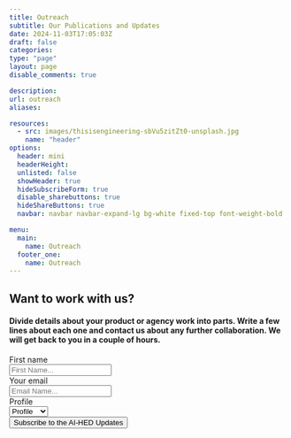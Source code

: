 ```yaml
---
title: Outreach
subtitle: Our Publications and Updates
date: 2024-11-03T17:05:03Z
draft: false
categories: 
type: "page"
layout: page
disable_comments: true

description:
url: outreach
aliases:

resources:
  - src: images/thisisengineering-sbVu5zitZt0-unsplash.jpg
    name: "header"
options:
  header: mini
  headerHeight:
  unlisted: false
  showHeader: true
  hideSubscribeForm: true
  disable_sharebuttons: true
  hideShareButtons: true
  navbar: navbar navbar-expand-lg bg-white fixed-top font-weight-bold

menu:
  main:
    name: Outreach
  footer_one:
    name: Outreach
---
```


<div class="about-contact">
        <div class="container">
          <div class="row">
            <div class="col-md-8 mr-auto ml-auto">
              <h2 class="text-center title">Want to work with us?</h2>
              <h4 class="text-center description">Divide details about your product or agency work into parts. Write a few lines about each one and contact us about any further collaboration. We will get back to you in a couple of hours.</h4>
              <form class="contact-form">
                <div class="row">
                  <div class="col-md-4">
                    <label>First name</label>
                    <div class="input-group">
                      <div class="input-group-prepend">
                        <span class="input-group-text"><i class="now-ui-icons users_circle-08"></i></span>
                      </div>
                      <input type="text" class="form-control" placeholder="First Name..." autocomplete="firstname">
                    </div>
                  </div>
                  <div class="col-md-4">
                    <label>Your email</label>
                    <div class="input-group">
                      <div class="input-group-prepend">
                        <span class="input-group-text"><i class="now-ui-icons ui-1_email-85"></i></span>
                      </div>
                      <input type="text" class="form-control" placeholder="Email Name..." autocomplete="email">
                    </div>
                  </div>
                  <div class="col-md-4">
                      <div class="form-group">
                        <label for="profile" class="control-label">Profile</label>
                        <div class="input-group">
                          <div class="input-group-prepend">
                            <span class="input-group-text">
                              <i class="fas fa-briefcase"></i>
                            </span>
                          </div>
                          <select id="profile" class="form-control custom-select">
                            <option value="" disabled selected required>Profile</option>
                            <option value="1">Teacher</option>
                            <option value="2">Student</option>
                            <option value="3">Trainer</option>
                          </select>
                        </div>
                      </div>
                  </div>
                </div>
                <div class="row">
                  <div class="col-md-6 ml-auto mr-auto text-center">
                    <button class="btn btn-primary btn-round mt-4 btn-lg font-weight-bold">
                      Subscribe to the AI-HED Updates
                    </button>
                  </div>
                </div>
              </form>
            </div>
          </div>
        </div>
      </div>